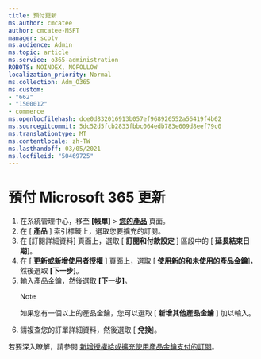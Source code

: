 ```yaml
---
title: 預付更新
ms.author: cmcatee
author: cmcatee-MSFT
manager: scotv
ms.audience: Admin
ms.topic: article
ms.service: o365-administration
ROBOTS: NOINDEX, NOFOLLOW
localization_priority: Normal
ms.collection: Adm_O365
ms.custom:
- "662"
- "1500012"
- commerce
ms.openlocfilehash: dce0d832016913b057ef968926552a56419f4b62
ms.sourcegitcommit: 5dc52d5fcb2833fbbc064edb783e609d8eef79c0
ms.translationtype: MT
ms.contentlocale: zh-TW
ms.lasthandoff: 03/05/2021
ms.locfileid: "50469725"
---
```

# <a name="prepaid-microsoft-365-renewal"></a>預付 Microsoft 365 更新

1. 在系統管理中心，移至 **[帳單]** \> **[您的產品](https://go.microsoft.com/fwlink/p/?linkid=842054)** 頁面。
2. 在 [ **產品** ] 索引標籤上，選取您要擴充的訂閱。
3. 在 [訂閱詳細資料] 頁面上，選取 [ **訂閱和付款設定** ] 區段中的 [ **延長結束日期**]。
4. 在 [ **更新或新增使用者授權** ] 頁面上，選取 [ **使用新的和未使用的產品金鑰**]，然後選取 **[下一步]**。
5. 輸入產品金鑰，然後選取 **[下一步]**。
    > [!NOTE]
    > 如果您有一個以上的產品金鑰，您可以選取 [ **新增其他產品金鑰** ] 加以輸入。
6. 請複查您的訂單詳細資料，然後選取 [ **兌換**]。

若要深入瞭解，請參閱 [新增授權給或擴充使用產品金鑰支付的訂閱](https://docs.microsoft.com/microsoft-365/commerce/licenses/add-licenses-using-product-key)。